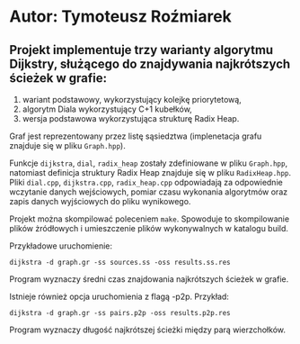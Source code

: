 # Autor: Tymoteusz Roźmiarek
## Projekt implementuje trzy warianty algorytmu Dijkstry, służącego do znajdywania najkrótszych ścieżek w grafie:
1) wariant podstawowy, wykorzystujący kolejkę priorytetową,
2) algorytm Diala wykorzystujący C+1 kubełków,
3) wersja podstawowa wykorzystująca strukturę Radix Heap.

Graf jest reprezentowany przez listę sąsiedztwa (implenetacja grafu znajduje się w pliku `Graph.hpp`).

Funkcje `dijkstra`, `dial`, `radix_heap` zostały zdefiniowane w pliku `Graph.hpp`, natomiast definicja struktury Radix Heap znajduje się w pliku `RadixHeap.hpp`.
Pliki `dial.cpp`, `dijkstra.cpp`, `radix_heap.cpp` odpowiadają za odpowiednie wczytanie danych wejściowych, pomiar czasu wykonania algorytmów oraz zapis danych wyjściowych do pliku wynikowego.

Projekt można skompilować poleceniem `make`. Spowoduje to skompilowanie plików żródłowych i umieszczenie plików wykonywalnych w katalogu build.

Przykładowe uruchomienie: 
```
dijkstra -d graph.gr -ss sources.ss -oss results.ss.res
```
Program wyznaczy średni czas znajdowania najkrótszych ścieżek w grafie.

Istnieje również opcja uruchomienia z flagą -p2p. Przykład:
```
dijkstra -d graph.gr -ss pairs.p2p -oss results.p2p.res
```
Program wyznaczy długość najkrótszej ścieżki między parą wierzchołków.
